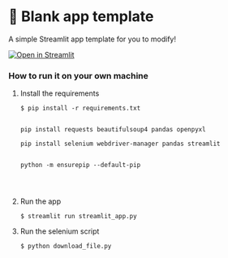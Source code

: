 # 🎈 Blank app template

A simple Streamlit app template for you to modify!

[![Open in Streamlit](https://static.streamlit.io/badges/streamlit_badge_black_white.svg)](https://blank-app-template.streamlit.app/)

### How to run it on your own machine

1. Install the requirements

   ```
   $ pip install -r requirements.txt


   pip install requests beautifulsoup4 pandas openpyxl

   pip install selenium webdriver-manager pandas streamlit


   python -m ensurepip --default-pip




   ```

2. Run the app

   ```
   $ streamlit run streamlit_app.py
   ```

3. Run the selenium script

   ```
   $ python download_file.py
   ```
